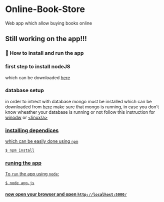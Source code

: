 <!--lint disable no-literal-urls-->

# Online-Book-Store
Web app which allow buying books online
<h2>Still working on the app!!!</h2>

<h3>🚀 How to install and run the app</h3>

### first step to install nodeJS
which can be downloaded <a href="https://nodejs.org/en/download/">here</a>

### database setup
in order to intrect with database mongo must be installed which can be downloaded from <a href="https://www.mongodb.com/download-center/community">here</a>
make sure that mongo is running, in case you don't know wheather your database is running or not follow this instruction for <a href="https://docs.mongodb.com/manual/tutorial/install-mongodb-on-windows">winodw</a> or <a href="https://docs.mongodb.com/manual/tutorial/install-mongodb-on-ubuntu/#start-mongodb"><linux/a>

### installing dependices
which can be easily done using `npm`
```console
$ npm install
```

### runing the app
To `run` the app using `node`:
```console
$ node app.js
```
#### now open your browser and open `http://localhost:5000/`
